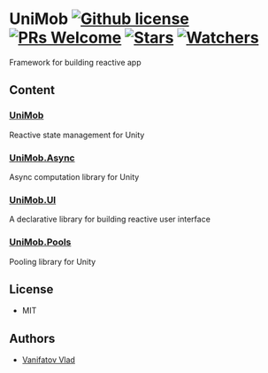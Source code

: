 # UniMob [![Github license](https://img.shields.io/github/license/vanifatovvlad/UniMob.svg)](#) [![PRs Welcome](https://img.shields.io/badge/PRs-welcome-brightgreen.svg)](#) [![Stars](https://img.shields.io/github/stars/vanifatovvlad/UniMob.svg?style=social)](https://github.com/vanifatovvlad/UniMob/stargazers) [![Watchers](https://img.shields.io/github/watchers/vanifatovvlad/UniMob.svg?style=social)](https://github.com/vanifatovvlad/UniMob/watchers)
Framework for building reactive app
<br>

## Content

### [UniMob](https://github.com/vanifatovvlad/UniMob/tree/master/Assets/UniMob/Sources)
Reactive state management for Unity

### [UniMob.Async](https://github.com/vanifatovvlad/UniMob/tree/master/Assets/UniMob.Async/Sources)
Async computation library for Unity

### [UniMob.UI](https://github.com/vanifatovvlad/UniMob/tree/master/Assets/UniMob.UI/Sources)
A declarative library for building reactive user interface

### [UniMob.Pools](https://github.com/vanifatovvlad/UniMob/tree/master/Assets/UniMob.Pools/Sources)
Pooling library for Unity

## License
* MIT

## Authors
* [Vanifatov Vlad](https://github.com/vanifatovvlad)